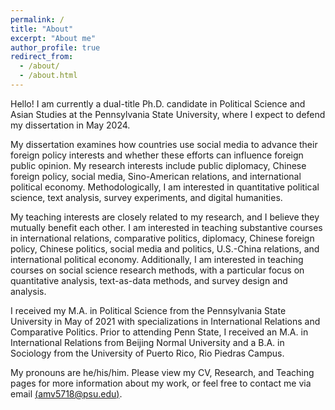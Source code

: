 ```yaml
---
permalink: /
title: "About"
excerpt: "About me"
author_profile: true
redirect_from:
  - /about/
  - /about.html
---
```


Hello! I am currently a dual-title Ph.D. candidate in Political Science and Asian Studies at the Pennsylvania State University, where I expect to defend my dissertation in May 2024.

My dissertation examines how countries use social media to advance their foreign policy interests and whether these efforts can influence foreign public opinion. My research interests include public diplomacy, Chinese foreign policy, social media, Sino-American relations, and international political economy. Methodologically, I am interested in quantitative political science, text analysis, survey experiments, and digital humanities.

My teaching interests are closely related to my research, and I believe they mutually benefit each other. I am interested in teaching substantive courses in international relations, comparative politics, diplomacy, Chinese foreign policy, Chinese politics, social media and politics, U.S.-China relations, and international political economy. Additionally, I am interested in teaching courses on social science research methods, with a particular focus on quantitative analysis, text-as-data methods, and survey design and analysis.

I received my M.A. in Political Science from the Pennsylvania State University in May of 2021 with specializations in International Relations and Comparative Politics. Prior to attending Penn State, I received an M.A. in International Relations from Beijing Normal University and a B.A. in Sociology from the University of Puerto Rico, Rio Piedras Campus.

My pronouns are he/his/him. Please view my CV, Research, and Teaching pages for more information about my work, or feel free to contact me via email [(amv5718@psu.edu)](mailto:amv5718@psu.edu).
